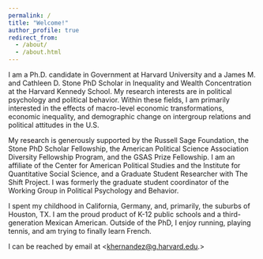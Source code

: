 ```yaml
---
permalink: /
title: "Welcome!"
author_profile: true
redirect_from: 
  - /about/
  - /about.html
---
```


I am a Ph.D. candidate in Government at Harvard University and a James M. and Cathleen D. Stone PhD Scholar in Inequality and Wealth Concentration at the Harvard Kennedy School. My research interests are in political psychology and political behavior. Within these fields, I am primarily interested in the effects of macro-level economic transformations, economic inequality, and demographic change on intergroup relations and political attitudes in the U.S.

My research is generously supported by the Russell Sage Foundation, the Stone PhD Scholar Fellowship, the American Political Science Association Diversity Fellowship Program, and the GSAS Prize Fellowship. I am an affiliate of the Center for American Political Studies and the Institute for Quantitative Social Science, and a Graduate Student Researcher with The Shift Project. I was formerly the graduate student coordinator of the Working Group in Political Psychology and Behavior.

I spent my childhood in California, Germany, and, primarily, the suburbs of Houston, TX. I am the proud product of K-12 public schools and a third-generation Mexican American. Outside of the PhD, I enjoy running, playing tennis, and am trying to finally learn French.

I can be reached by email at <khernandez@g.harvard.edu.>

